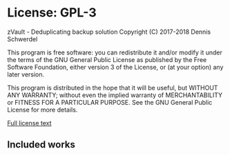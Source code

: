 # License: GPL-3

zVault - Deduplicating backup solution
Copyright (C) 2017-2018  Dennis Schwerdel

This program is free software: you can redistribute it and/or modify
it under the terms of the GNU General Public License as published by
the Free Software Foundation, either version 3 of the License, or
(at your option) any later version.

This program is distributed in the hope that it will be useful,
but WITHOUT ANY WARRANTY; without even the implied warranty of
MERCHANTABILITY or FITNESS FOR A PARTICULAR PURPOSE.  See the
GNU General Public License for more details.

[Full license text](gpl-3.txt)


## Included works
